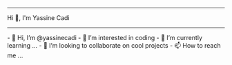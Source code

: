 <hr>
Hi 👋, I'm Yassine Cadi
<hr>
- 👋 Hi, I’m @yassinecadi
- 👀 I’m interested in coding
- 🌱 I’m currently learning ...
- 💞️ I’m looking to collaborate on cool projects
- 📫 How to reach me ...

<!---
yassinecadi/yassinecadi is a ✨ special ✨ repository because its `README.md` (this file) appears on your GitHub profile.
You can click the Preview link to take a look at your changes.
--->
